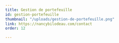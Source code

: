 ```yaml
---
title: Gestion de portefeuille
id: gestion-portefeuille
thumbnail: "/uploads/gestion-de-portefeuille.png"
link: https://nancybilodeau.com/contact
order: 12

---
```

